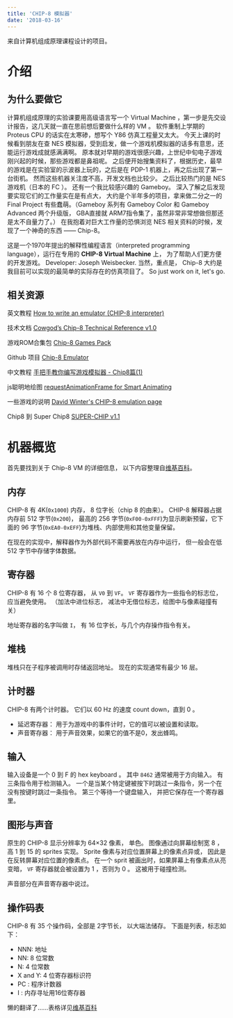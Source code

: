 ```yaml
---
title: 'CHIP-8 模拟器'
date: '2018-03-16'
---
```


来自计算机组成原理课程设计的项目。

<!-- more -->

# 介绍

## 为什么要做它

计算机组成原理的实验课要用高级语言写一个 Virtual Machine ，第一步是先交设计报告，这几天就一直在思前想后要做什么样的 VM 。 软件重制上学期的 Proteus CPU 的话实在太寒碜，想写个 Y86 仿真工程量又太大。 今天上课的时候看到朋友在查 NES 模拟器，受到启发，做一个游戏机模拟器的话多有意思，还能运行游戏成就感满满啊。 原本就对早期的游戏很感兴趣，上世纪中旬电子游戏刚兴起的时候，那些游戏都是鼻祖呢。 之后便开始搜集资料了，根据历史，最早的游戏是在实验室的示波器上玩的，之后是在 PDP-1 机器上，再之后出现了第一台街机。 然而这些机器关注度不高，开发文档也比较少。 之后比较热门的是 NES 游戏机（日本的 FC ）。 还有一个我比较感兴趣的 Gameboy。 深入了解之后发现要实现它们的工作量实在是有点大， 大约是个半年多的项目，拿来做二分之一的 Final Project 有些蠢萌。（Gameboy 系列有 Gameboy Color 和 Gameboy Advanced 两个升级版， GBA直接就 ARM7指令集了，虽然非常非常想做但那还是太不自量力了。） 在我抱着对巨大工作量的恐惧浏览 NES 相关资料的时候，发现了一个神奇的东西 —— Chip-8。

这是一个1970年提出的解释性编程语言（interpreted programming language），运行在专用的 **CHIP-8 Virtual Machine** 上， 为了帮助人们更方便的开发游戏。 Developer: Joseph Weisbecker. 当然，重点是， Chip-8 大约是我目前可以实现的最简单的实际存在的仿真项目了。 So just work on it, let's go.

## 相关资源

英文教程 [How to write an emulator (CHIP-8 interpreter)](http://www.multigesture.net/articles/how-to-write-an-emulator-chip-8-interpreter/)

技术文档 [Cowgod’s Chip-8 Technical Reference v1.0](http://devernay.free.fr/hacks/chip8/C8TECH10.HTM)

游戏ROM合集包 [Chip-8 Games Pack](https://www.zophar.net/pdroms/chip8/chip-8-games-pack.html)

Github 项目 [Chip-8 Emulator](https://github.com/alexanderdickson/Chip-8-Emulator)

中文教程 [手把手教你编写游戏模拟器 - Chip8篇(1)](http://blog.csdn.net/korekara88730/article/details/50987930)

js聪明地绘图 [requestAnimationFrame for Smart Animating](https://www.paulirish.com/2011/requestanimationframe-for-smart-animating/)

一些游戏的说明 [David Winter's CHIP-8 emulation page](http://www.pong-story.com/chip8/)

Chip8 到 Super Chip8 [SUPER-CHIP v1.1](http://devernay.free.fr/hacks/chip8/schip.txt)

# 机器概览

首先要找到关于 Chip-8 VM 的详细信息， 以下内容整理自[维基百科](https://en.wikipedia.org/wiki/CHIP-8#Virtual_machine_description)。

## 内存

CHIP-8 有 4K(`0x1000`) 内存， 8 位字长（chip 8 的由来）。 CHIP-8 解释器占据内存前 512 字节(`0x200`)， 最高的 256 字节(`0xF00-0xFFF`)为显示刷新预留，它下面的 96 字节(`0xEA0-0xEFF`)为堆栈、内部使用和其他变量保留。

在现在的实现中，解释器作为外部代码不需要再放在内存中运行， 但一般会在低 512 字节中存储字体数据。

## 寄存器

CHIP-8 有 16 个 8 位寄存器， 从 `V0` 到 `VF`。 `VF` 寄存器作为一些指令的标志位， 应当避免使用。 （加法中进位标志， 减法中无借位标志，绘图中与像素碰撞有关）

地址寄存器的名字叫做 `I`， 有 16 位字长，与几个内存操作指令有关。

## 堆栈

堆栈只在子程序被调用时存储返回地址。 现在的实现通常有最少 16 层。

## 计时器

CHIP-8 有两个计时器。 它们以 60 Hz 的速度 count down，直到 0 。

* 延迟寄存器： 用于为游戏中的事件计时，它的值可以被设置和读取。
* 声音寄存器： 用于声音效果，如果它的值不是0，发出蜂鸣。

## 输入

输入设备是一个 0 到 F 的 hex keyboard 。 其中 `8462` 通常被用于方向输入。 有三条指令用于检测输入。 一个是当某个特定键被按下时跳过一条指令，另一个在没有按键时跳过一条指令。 第三个等待一个键盘输入， 并把它保存在一个寄存器里。

## 图形与声音

原生的 CHIP-8 显示分辨率为 64×32 像素， 单色。 图像通过向屏幕绘制宽 8 ，高 1 到 15 的 sprites 实现。 Sprite 像素与对应位置屏幕上的像素点异或， 因此是在反转屏幕对应位置的像素点。 在一个 sprit 被画出时，如果屏幕上有像素点从亮变暗， `VF` 寄存器就会被设置为 1 ，否则为 0 。 这被用于碰撞检测。

声音部分在声音寄存器中说过。

## 操作码表

CHIP-8 有 35 个操作码，全部是 2字节长， 以大端法储存。 下面是列表，标志如下：

* NNN: 地址
* NN: 8 位常数
* N: 4 位常数
* X and Y: 4 位寄存器标识符
* PC : 程序计数器
* I : 内存寻址用16位寄存器

懒的翻译了……表格详见[维基百科](https://en.wikipedia.org/wiki/CHIP-8#Opcode_table)
